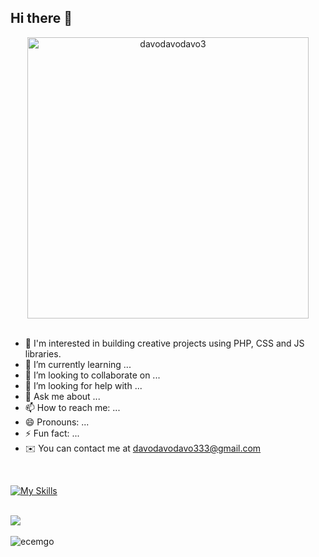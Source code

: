 ## Hi there 👋

<div align="center">
  <img src="https://media2.giphy.com/media/v1.Y2lkPTc5MGI3NjExbGcyYWQwZG51eDdhcHl1a3R3ZzBvbGYzN3c0aWZzb3FkczNxOHNzMCZlcD12MV9pbnRlcm5hbF9naWZfYnlfaWQmY3Q9Zw/25Itcrcuwkyq3ohubJ/giphy.webp" width="450" alt="davodavodavo3" />
</div>

<br>

- 🔭 I'm interested in building creative projects using PHP, CSS and JS libraries.
- 🌱 I’m currently learning ...
- 👯 I’m looking to collaborate on ...
- 🤔 I’m looking for help with ...
- 💬 Ask me about ...
- 📫 How to reach me: ...
- 😄 Pronouns: ...
- ⚡ Fun fact: ...
- :envelope: You can contact me at davodavodavo333@gmail.com

<br>

[![My Skills](https://skillicons.dev/icons?i=php,mysql,laravel,redis,aws,linux,ubuntu,bash,html,sass,css,js,npm,webpack,jquery,tailwind,bootstrap,git,github,bitbucket,postman,ps,svg,md,atom,phpstorm,codepen,netlify,windows,wordpress)](https://skillicons.dev) 

<br>

<div align="left">
  <!-- <img src="https://github-readme-streak-stats.herokuapp.com/?user=davodavodavo3&theme=dracula&hide_border=true" /> -->
  <img src="https://github-readme-stats.vercel.app/api?username=davodavodavo3&show_icons=true&theme=dracula" />
  <!-- <img src="https://github-readme-stats.vercel.app/api/top-langs/?username=davodavodavo3&layout=compact&theme=dracula&hide_border=true" /> -->
</div>

<br>

<img src="https://komarev.com/ghpvc/?username=davodavodavo3&color=31c9c7&style=flat" alt="ecemgo"/>
  
<!--
<div align="left">

  <h3>Tools I Use</h3>
    <img src="https://cdn.jsdelivr.net/gh/devicons/devicon/icons/html5/html5-original.svg" title="HTML5" alt="HTML5" width="40" height="40"/>
    <img src="https://cdn.jsdelivr.net/gh/devicons/devicon/icons/html5/html5-original.svg" title="HTML5" alt="HTML5" width="40" height="40"/>
    <img src="https://cdn.jsdelivr.net/gh/devicons/devicon/icons/css3/css3-original.svg" title="CSS3" alt="CSS3" width="40" height="40"/>
    <img src="https://cdn.jsdelivr.net/gh/devicons/devicon/icons/javascript/javascript-original.svg" title="JavaScript" alt="JavaScript" width="40" height="40"/>
    <img src="https://cdn.jsdelivr.net/gh/devicons/devicon/icons/react/react-original.svg" title="React" alt="React" width="40" height="40"/>
    <img src="https://cdn.jsdelivr.net/gh/devicons/devicon/icons/bootstrap/bootstrap-original.svg" title="Bootstrap" alt="Bootstrap" width="40" height="40"/>
    <img src="https://cdn.jsdelivr.net/gh/devicons/devicon/icons/tailwindcss/tailwindcss-plain.svg" title="tailwindcss" alt="tailwindcss" width="40" height="40" />
    <img src="https://cdn.jsdelivr.net/gh/devicons/devicon/icons/npm/npm-original-wordmark.svg" title="npm" alt="npm" width="40" height="40"/>
    <img src="https://cdn.jsdelivr.net/gh/devicons/devicon/icons/git/git-original.svg" title="Git" alt="Git" width="40" height="40"/>
    <img src="https://cdn.jsdelivr.net/gh/devicons/devicon/icons/figma/figma-original.svg" title="Figma" alt="Figma" width="38" height="38" />
    <img src="https://github.com/ecemgo/frontend-mentor-challenges/assets/13468728/8e9d5e54-8c4c-4a16-b46a-c038582d08cb" title="lighthouse" alt="lighthouse" width="40" height="40" />
    <img src="https://cdn.jsdelivr.net/gh/devicons/devicon/icons/sass/sass-original.svg" title="Sass" alt="Sass" width="40" height="40"/>
</div>

<br> 

GitHub Readme Stats comes with several built-in themes (e.g. `dark`, `radical`, `merko`, `gruvbox`, `tokyonight`, `onedark`, `cobalt`, `synthwave`, `highcontrast`, `dracula`, 'vue-dark').
<p align="left"> <img src="https://github-readme-stats.vercel.app/api/top-langs/?username=davodavodavo3&layout=compact&theme=dracula&hide_border=true" /></p>
<p align="left"> <img src="https://github-readme-stats.vercel.app/api/top-langs/?username=davodavodavo3&layout=compact&theme=buefy&langs_count=10" /></p>
<p align="left"> <img src="https://github-readme-stats.vercel.app/api/top-langs/?username=davodavodavo3&layout=compact&theme=buefy&hide=html&langs_count=10" /></p>

-->
